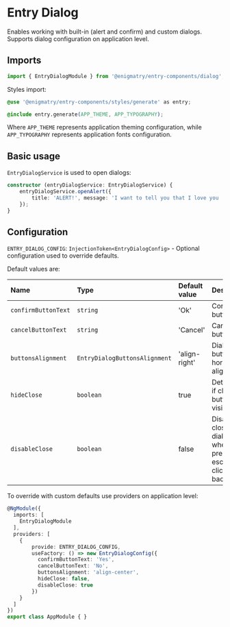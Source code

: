 # Entry Dialog

Enables working with built-in (alert and confirm) and custom dialogs. Supports dialog configuration on application level.

## Imports

```ts
import { EntryDialogModule } from '@enigmatry/entry-components/dialog';
```

Styles import:

```css
@use '@enigmatry/entry-components/styles/generate' as entry;

@include entry.generate(APP_THEME, APP_TYPOGRAPHY);
```

Where `APP_THEME` represents application theming configuration, while `APP_TYPOGRAPHY` represents application fonts configuration.

## Basic usage

`EntryDialogService` is used to open dialogs:

```ts
constructor (entryDialogService: EntryDialogService) {
    entryDialogService.openAlert({
        title: 'ALERT!', message: 'I want to tell you that I love you :)'
    });
}
```

## Configuration

`ENTRY_DIALOG_CONFIG`: `InjectionToken<EntryDialogConfig>` - Optional configuration used to override defaults.

Default values are:

|Name|Type|Default value|Description|
|:------|:------|:------|:------|
|`confirmButtonText`|`string`|'Ok'|Confirm button label|
|`cancelButtonText`|`string`|'Cancel'|Cancel button label|
|`buttonsAlignment`|`EntryDialogButtonsAlignment`|'align-right'|Dialog buttons horizontal alignment|
|`hideClose`|`boolean`|true|Determines if close button is visible|
|`disableClose`|`boolean`|false|Disable closing dialog when pressing escape or clicking on backdrop|

To override with custom defaults use providers on application level:

```ts
@NgModule({
  imports: [
    EntryDialogModule
  ],
  providers: [
    {
        provide: ENTRY_DIALOG_CONFIG,
        useFactory: () => new EntryDialogConfig({
          confirmButtonText: 'Yes',
          cancelButtonText: 'No',
          buttonsAlignment: 'align-center',
          hideClose: false,
          disableClose: true
        })
    }
  ]
})
export class AppModule { }
```
